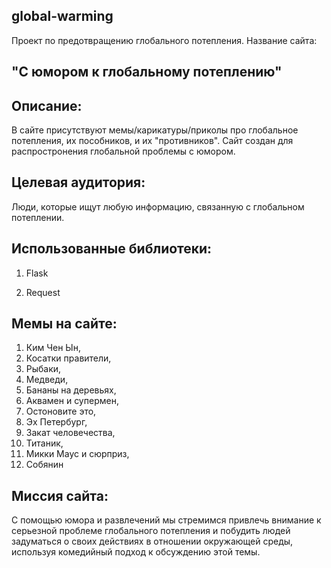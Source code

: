 ## global-warming
Проект по предотвращению глобального потепления.
Название сайта: 
## "С юмором к глобальному потеплению"

## Описание:
В сайте присутствуют мемы/карикатуры/приколы про глобальное потепления, их пособников, и их "противников". Сайт создан для распростронения глобальной проблемы с юмором.

## Целевая аудитория:
Люди, которые ищут любую информацию, связанную с глобальном потеплении.

## Использованные библиотеки:

1. Flask

2. Request

## Мемы на сайте:
1. Ким Чен Ын,
2. Косатки правители,
3. Рыбаки,
4. Медведи,
5. Бананы на деревьях,
6. Аквамен и супермен,
7. Остоновите это,
8. Эх Петербург,
9. Закат человечества,
10. Титаник,
11. Микки Маус и сюрприз,
12. Собянин


## Миссия сайта: 
С помощью юмора и развлечений мы стремимся привлечь внимание к серьезной проблеме глобального потепления и побудить людей задуматься о своих действиях в отношении окружающей среды, используя комедийный подход к обсуждению этой темы.
